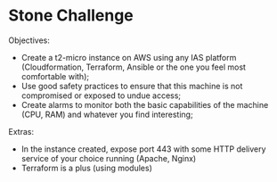 # Stone Challenge


Objectives:
- Create a t2-micro instance on AWS using any IAS platform (Cloudformation, Terraform, Ansible or the one you feel most comfortable with);
- Use good safety practices to ensure that this machine is not compromised or exposed to undue access;
- Create alarms to monitor both the basic capabilities of the machine (CPU, RAM) and whatever you find interesting;

Extras:
  - In the instance created, expose port 443 with some HTTP delivery service of your choice running (Apache, Nginx)
  - Terraform is a plus (using modules) 
